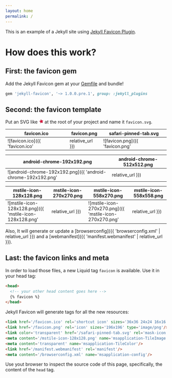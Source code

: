 ```yaml
---
layout: home
permalink: /
---
```

This is an example of a Jekyll site using [Jekyll Favicon Plugin](https://github.com/afaundez/jekyll-favicon).

# How does this work?

## First: the favicon gem

Add the Jekyll Favicon gem at your [Gemfile](https://github.com/afaundez/jekyll-favicon/blob/gh-pages/Gemfile#L7) and bundle!

```ruby
gem 'jekyll-favicon', '~> 1.0.0.pre.1', group: :jekyll_plugins
```

## Second: the favicon template

Put an SVG like [<img src='https://github.com/afaundez/jekyll-favicon/raw/gh-pages/favicon.svg?sanitize=1' alt='Favicon SVG' width='14' style='vertical-align: baseline;'>](https://github.com/afaundez/jekyll-favicon/blob/gh-pages/favicon.svg) at the root of your project and name it `favicon.svg`.

| favicon.ico                                        | favicon.png                                        | safari-pinned-tab.svg                                                  |
|----------------------------------------------------|----------------------------------------------------|------------------------------------------------------------------------|
| ![favicon.ico]({{ 'favicon.ico' | relative_url }}) | ![favicon.png]({{ 'favicon.png' | relative_url }}) | ![safari-pinned-tab.svg]({{ 'safari-pinned-tab.svg' | relative_url }}) |


| android-chrome-192x192.png                                                       | android-chrome-512x512.png                                                       |
|----------------------------------------------------------------------------------|----------------------------------------------------------------------------------|
| ![android-chrome-192x192.png]({{ 'android-chrome-192x192.png' | relative_url }}) | ![android-chrome-512x512.png]({{ 'android-chrome-512x512.png' | relative_url }}) |

| mstile-icon-128x128.png                                                    | mstile-icon-270x270.png                                                    | mstile-icon-558x270.png                                                    | mstile-icon-558x558.png                                                    |
|----------------------------------------------------------------------------|----------------------------------------------------------------------------|----------------------------------------------------------------------------|----------------------------------------------------------------------------|
| ![mstile-icon-128x128.png]({{ 'mstile-icon-128x128.png' | relative_url }}) | ![mstile-icon-270x270.png]({{ 'mstile-icon-270x270.png' | relative_url }}) | ![mstile-icon-558x270.png]({{ 'mstile-icon-558x270.png' | relative_url }}) | ![mstile-icon-558x558.png]({{ 'mstile-icon-558x558.png' | relative_url }}) |

Also, It will generate or update a [browserconfig]({{ 'browserconfig.xml' | relative_url }}) and a [webmanifest]({{ 'manifest.webmanifest' | relative_url }}).

## Last: the favicon links and meta

In order to load those files, a new Liquid tag `favicon` is available. Use it in your head tag:

<!-- {% raw %} -->
```html
<head>
  <!-- your other head content goes here -->
  {% favicon %}
</head>
```
<!-- {% endraw %} -->

Jekyll Favicon will generate tags for all the new resources:

```html
<link href='/favicon.ico' rel='shortcut icon' sizes='36x36 24x24 16x16' type='image/x-icon'/>
<link href='/favicon.png' rel='icon' sizes='196x196' type='image/png'/>
<link color='transparent' href='/safari-pinned-tab.svg' rel='mask-icon'/>
<meta content='/mstile-icon-128x128.png' name='msapplication-TileImage'/>
<meta content='transparent' name='msapplication-TileColor'/>
<link href='/manifest.webmanifest' rel='manifest'/>
<meta content='/browserconfig.xml' name='msapplication-config'/>
```

Use yout browser to inspect the source code of this page, specifically, the content of the `head` tag.
